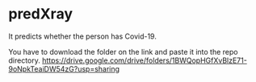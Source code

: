 # predXray
It predicts whether the person has Covid-19.

You have to download the folder on the link and paste it into the repo directory.
https://drive.google.com/drive/folders/1BWQopHGfXvBlzE71-9oNpkTeaiDW54zG?usp=sharing
